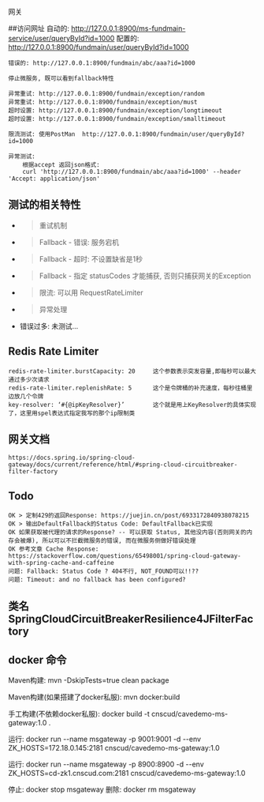 网关

##访问网址
    自动的: http://127.0.0.1:8900/ms-fundmain-service/user/queryById?id=1000
    配置的: http://127.0.0.1:8900/fundmain/user/queryById?id=1000

    错误的: http://127.0.0.1:8900/fundmain/abc/aaa?id=1000

    停止微服务, 既可以看到fallback特性

    异常重试: http://127.0.0.1:8900/fundmain/exception/random
    异常重试: http://127.0.0.1:8900/fundmain/exception/must
    超时设置: http://127.0.0.1:8900/fundmain/exception/longtimeout
    超时设置: http://127.0.0.1:8900/fundmain/exception/smalltimeout
    
    限流测试: 使用PostMan  http://127.0.0.1:8900/fundmain/user/queryById?id=1000

    异常测试:
        根据accept 返回json格式:
        curl 'http://127.0.0.1:8900/fundmain/abc/aaa?id=1000' --header 'Accept: application/json'

    

## 测试的相关特性
* > 重试机制
* > Fallback - 错误: 服务宕机 
* > Fallback - 超时: 不设置缺省是1秒
* > Fallback - 指定 statusCodes 才能捕获, 否则只捕获网关的Exception  
* > 限流: 可以用 RequestRateLimiter  
* > 异常处理
* 错误过多: 未测试...

## Redis Rate Limiter
    redis-rate-limiter.burstCapacity: 20     这个参数表示突发容量,即每秒可以最大通过多少次请求
    redis-rate-limiter.replenishRate: 5      这个是令牌桶的补充速度，每秒往桶里边放几个令牌
    key-resolver: ‘#{@ipKeyResolver}’        这个就是用上KeyResolver的具体实现了，这里用spel表达式指定我写的那个ip限制类


## 网关文档
    https://docs.spring.io/spring-cloud-gateway/docs/current/reference/html/#spring-cloud-circuitbreaker-filter-factory

## Todo 
    OK > 定制429的返回Response: https://juejin.cn/post/6933172840938078215
    OK > 输出DefaultFallback的Status Code: DefaultFallback已实现
    OK 如果获取被代理的请求的Response? -- 可以获取 Status, 其他没内容(否则网关的内存会被爆), 所以可以不拦截微服务的错误, 而在微服务侧做好错误处理
    OK 参考文章 Cache Response: https://stackoverflow.com/questions/65498001/spring-cloud-gateway-with-spring-cache-and-caffeine
    问题: Fallback: Status Code ? 404不行, NOT_FOUND可以!!??
    问题: Timeout: and no fallback has been configured?


## 类名 SpringCloudCircuitBreakerResilience4JFilterFactory    

## docker 命令

  Maven构建: mvn  -DskipTests=true clean package 
  
  Maven构建(如果搭建了docker私服): mvn docker:build

  手工构建(不依赖docker私服): docker build -t cnscud/cavedemo-ms-gateway:1.0 .

  运行: docker run --name msgateway -p 9001:9001 -d  --env ZK_HOSTS=172.18.0.145:2181 cnscud/cavedemo-ms-gateway:1.0

  运行: docker run --name msgateway -p 8900:8900 -d  --env ZK_HOSTS=cd-zk1.cnscud.com:2181 cnscud/cavedemo-ms-gateway:1.0

  停止: docker stop msgateway
  删除: docker rm msgateway
